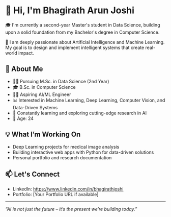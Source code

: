 # 👋 Hi, I'm Bhagirath Arun Joshi

🎓 I'm currently a second-year Master's student in Data Science, building upon a solid foundation from my Bachelor's degree in Computer Science.

💼 I am deeply passionate about Artificial Intelligence and Machine Learning. My goal is to design and implement intelligent systems that create real-world impact.

## 🧠 About Me

- 👨‍🎓 Pursuing M.Sc. in Data Science (2nd Year)
- 🎓 B.Sc. in Computer Science
- 🧑‍💻 Aspiring AI/ML Engineer
- 📊 Interested in Machine Learning, Deep Learning, Computer Vision, and Data-Driven Systems
- 🧪 Constantly learning and exploring cutting-edge research in AI
- 📍 Age: 24

## 💡 What I’m Working On

- Deep Learning projects for medical image analysis
- Building interactive web apps with Python for data-driven solutions
- Personal portfolio and research documentation

## 📫 Let's Connect

- LinkedIn: https://www.linkedin.com/in/bhagirathjoshi
- Portfolio: [Your Portfolio URL if available]

---

_“AI is not just the future – it’s the present we’re building today.”_

